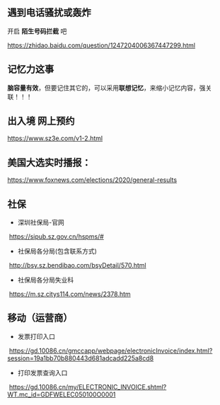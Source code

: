 ## 遇到电话骚扰或轰炸

开启 **陌生号码拦截** 吧

https://zhidao.baidu.com/question/1247204006367447299.html

## 记忆力这事

**脑容量有效**，但要记住其它的，可以采用**联想记忆**，来缩小记忆内容，强关联！！！

## 出入境 网上预约

https://www.sz3e.com/v1-2.html

## 美国大选实时播报：

https://www.foxnews.com/elections/2020/general-results

## 社保

+ 深圳社保局-官网

​		https://sipub.sz.gov.cn/hspms/#

+ 社保局各分局(包含联系方式)

​		http://bsy.sz.bendibao.com/bsyDetail/570.html 

+ 社保局各分局失业科

​		https://m.sz.citys114.com/news/2378.htm

## 移动（运营商）

+ 发票打印入口

​		https://gd.10086.cn/gmccapp/webpage/electronicInvoice/index.html?session=19a1bb70b880443d681adcadd225a8cd8

+ 打印发票查询入口

​		https://gd.10086.cn/my/ELECTRONIC_INVOICE.shtml?WT.mc_id=GDFWELEC050100O0001

